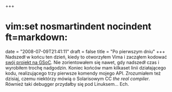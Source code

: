 +++
# vim:set nosmartindent nocindent ft=markdown:
date = "2008-07-09T21:41:11"
draft = false
title = "Po pierwszym dniu"
+++
Nadszedł w końcu ten dzień, kiedy to otworzyłem Vima i zacząłem kodować [swój
projekt na GSoC](http://dev.lrem.net/tcldtrace/wiki). Nie zorientowałem się
nawet, gdy nadszedł czas i wyrobiłem trochę nadgodzin. Koniec końców mam
kilkaset linii działającego kodu, realizującego trzy pierwsze komendy mojego
API. Zrozumiałem też dzisiaj, czemu niektórzy mówią o Solarisowym CC _the real
compiler_. Również taki debugger przydałby się pod Linuksem... Ech.

